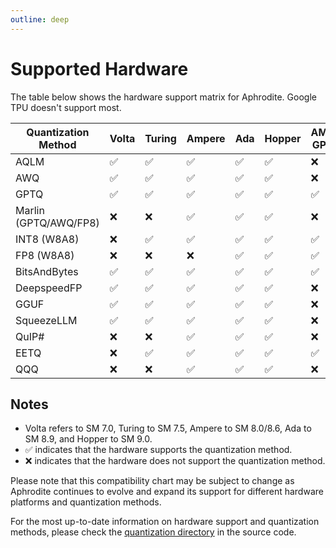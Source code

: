 ```yaml
---
outline: deep
---
```


# Supported Hardware

The table below shows the hardware support matrix for Aphrodite. Google TPU doesn't support most.

| Quantization Method   | Volta              | Turing             | Ampere             | Ada                | Hopper             | AMD GPU            | Intel GPU          | x86 CPU | AWS Inferentia | Google TPU |
| --------------------- | ------------------ | ------------------ | ------------------ | ------------------ | ------------------ | ------------------ | ------------------ | ------- | -------------- | ---------- |
| AQLM                  | :white_check_mark: | :white_check_mark: | :white_check_mark: | :white_check_mark: | :white_check_mark: | :x:                | :x:                | :x:     | :x:            | :x:        |
| AWQ                   | :white_check_mark: | :white_check_mark: | :white_check_mark: | :white_check_mark: | :white_check_mark: | :x:                | :x:                | :x:     | :x:            | :x:        |
| GPTQ                  | :white_check_mark: | :white_check_mark: | :white_check_mark: | :white_check_mark: | :white_check_mark: | :white_check_mark: | :x:                | :x:     | :x:            | :x:        |
| Marlin (GPTQ/AWQ/FP8) | :x:                | :x:                | :white_check_mark: | :white_check_mark: | :white_check_mark: | :x:                | :x:                | :x:     | :x:            | :x:        |
| INT8 (W8A8)           | :x:                | :white_check_mark: | :white_check_mark: | :white_check_mark: | :white_check_mark: | :white_check_mark: | :x:                | :x:     | :x:            | :x:        |
| FP8 (W8A8)            | :x:                | :x:                | :x:                | :white_check_mark: | :white_check_mark: | :white_check_mark: | :x:                | :x:     | :x:            | :x:        |
| BitsAndBytes          | :white_check_mark: | :white_check_mark: | :white_check_mark: | :white_check_mark: | :white_check_mark: | :white_check_mark: | :x: | :x:     | :x:            | :x:        |
| DeepspeedFP           | :white_check_mark: | :white_check_mark: | :white_check_mark: | :white_check_mark: | :white_check_mark: | :x:                | :x:                | :x:     | :x:            | :x:        |
| GGUF                  | :white_check_mark: | :white_check_mark: | :white_check_mark: | :white_check_mark: | :white_check_mark: | :x:                | :x:                | :x:     | :x:            | :x:        |
| SqueezeLLM            | :white_check_mark: | :white_check_mark: | :white_check_mark: | :white_check_mark: | :white_check_mark: | :x:                | :x:                | :x:     | :x:            | :x:        |
| QuIP#                 | :x:                | :x:                | :white_check_mark: | :white_check_mark: | :white_check_mark: | :x:                | :x:                | :x:     | :x:            | :x:        |
| EETQ                  | :x:                | :white_check_mark: | :white_check_mark: | :white_check_mark: | :white_check_mark: | :white_check_mark: | :x:                | :x:     | :x:            | :x:        |
| QQQ                   | :x:                | :x:                | :white_check_mark: | :white_check_mark: | :white_check_mark: | :x:                | :x:                | :x:     | :x:            | :x: |


## Notes
- Volta refers to SM 7.0, Turing to SM 7.5, Ampere to SM 8.0/8.6, Ada to SM 8.9, and Hopper to SM 9.0.
- :white_check_mark: indicates that the hardware supports the quantization method.
- :x: indicates that the hardware does not support the quantization method.

Please note that this compatibility chart may be subject to change as Aphrodite continues to evolve and expand its support for different hardware platforms and quantization methods.

For the most up-to-date information on hardware support and quantization methods, please check the [quantization directory](https://github.com/PygmalionAI/aphrodite-engine/tree/main/aphrodite/quantization/) in the source code.

